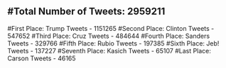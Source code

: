 #Total Number of Tweets: 2959211 
---
#First Place: Trump Tweets - 1151265
#Second Place: Clinton Tweets - 547652
#Third Place: Cruz Tweets - 484644
#Fourth Place: Sanders Tweets - 329766
#Fifth Place: Rubio Tweets - 197385
#Sixth Place: Jeb! Tweets - 137227
#Seventh Place: Kasich Tweets - 65107
#Last Place: Carson Tweets - 46165
